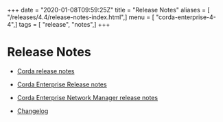 +++
date = "2020-01-08T09:59:25Z"
title = "Release Notes"
aliases = [ "/releases/4.4/release-notes-index.html",]
menu = [ "corda-enterprise-4-4",]
tags = [ "release", "notes",]
+++


# Release Notes


* [Corda release notes](release-notes.md)

* [Corda Enterprise Release notes](release-notes-enterprise.md)

* [Corda Enterprise Network Manager release notes](cenm-release-notes.md)

* [Changelog](cenm-changelog.md)




